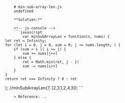 
        # min-sub-array-len.js
        undefined
        
        **Solution:**
        
        <!-- js-console -->
        ```javascript
            var minSubArrayLen = function(s, nums) {
    let ret = Infinity;
    for (let i = 0, j = 0, sum = 0; j <= nums.length; ) {
        if (sum < s || i >= j) {
            sum += nums[j++]
        } else {
            ret = Math.min(ret, j - i)
            sum -= nums[i++]
        }
    }
    return ret === Infinity ? 0 : ret
};
//minSubArrayLen(7, [2,3,1,2,4,3]);
        ```
        
        > Reference: ..
        
        